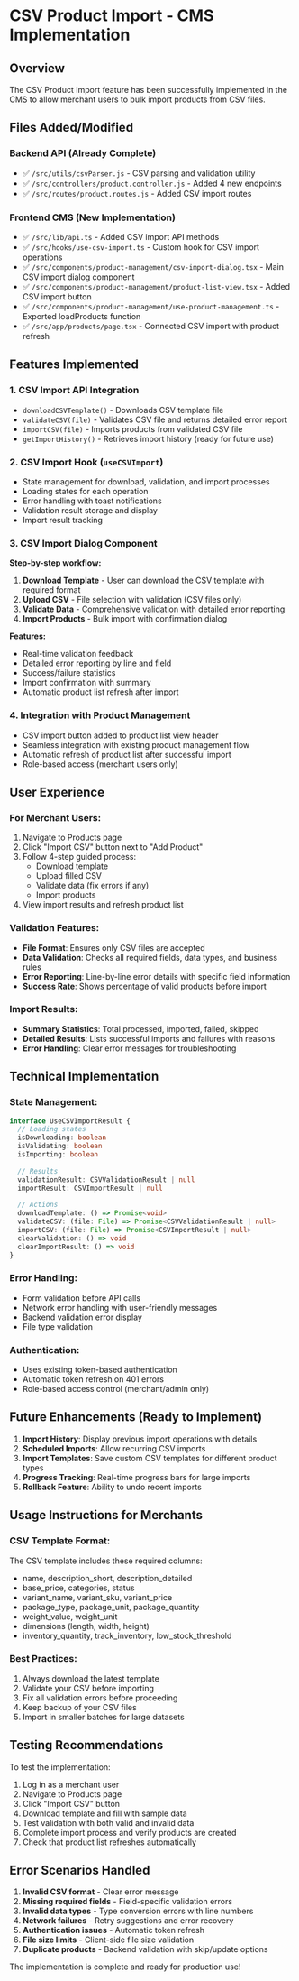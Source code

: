 # CSV Product Import - CMS Implementation

## Overview
The CSV Product Import feature has been successfully implemented in the CMS to allow merchant users to bulk import products from CSV files.

## Files Added/Modified

### Backend API (Already Complete)
- ✅ `/src/utils/csvParser.js` - CSV parsing and validation utility
- ✅ `/src/controllers/product.controller.js` - Added 4 new endpoints
- ✅ `/src/routes/product.routes.js` - Added CSV import routes

### Frontend CMS (New Implementation)
- ✅ `/src/lib/api.ts` - Added CSV import API methods
- ✅ `/src/hooks/use-csv-import.ts` - Custom hook for CSV import operations
- ✅ `/src/components/product-management/csv-import-dialog.tsx` - Main CSV import dialog component
- ✅ `/src/components/product-management/product-list-view.tsx` - Added CSV import button
- ✅ `/src/components/product-management/use-product-management.ts` - Exported loadProducts function
- ✅ `/src/app/products/page.tsx` - Connected CSV import with product refresh

## Features Implemented

### 1. CSV Import API Integration
- `downloadCSVTemplate()` - Downloads CSV template file
- `validateCSV(file)` - Validates CSV file and returns detailed error report
- `importCSV(file)` - Imports products from validated CSV file
- `getImportHistory()` - Retrieves import history (ready for future use)

### 2. CSV Import Hook (`useCSVImport`)
- State management for download, validation, and import processes
- Loading states for each operation
- Error handling with toast notifications
- Validation result storage and display
- Import result tracking

### 3. CSV Import Dialog Component
**Step-by-step workflow:**
1. **Download Template** - User can download the CSV template with required format
2. **Upload CSV** - File selection with validation (CSV files only)
3. **Validate Data** - Comprehensive validation with detailed error reporting
4. **Import Products** - Bulk import with confirmation dialog

**Features:**
- Real-time validation feedback
- Detailed error reporting by line and field
- Success/failure statistics
- Import confirmation with summary
- Automatic product list refresh after import

### 4. Integration with Product Management
- CSV import button added to product list view header
- Seamless integration with existing product management flow
- Automatic refresh of product list after successful import
- Role-based access (merchant users only)

## User Experience

### For Merchant Users:
1. Navigate to Products page
2. Click "Import CSV" button next to "Add Product"
3. Follow 4-step guided process:
   - Download template
   - Upload filled CSV
   - Validate data (fix errors if any)
   - Import products
4. View import results and refresh product list

### Validation Features:
- **File Format**: Ensures only CSV files are accepted
- **Data Validation**: Checks all required fields, data types, and business rules
- **Error Reporting**: Line-by-line error details with specific field information
- **Success Rate**: Shows percentage of valid products before import

### Import Results:
- **Summary Statistics**: Total processed, imported, failed, skipped
- **Detailed Results**: Lists successful imports and failures with reasons
- **Error Handling**: Clear error messages for troubleshooting

## Technical Implementation

### State Management:
```typescript
interface UseCSVImportResult {
  // Loading states
  isDownloading: boolean
  isValidating: boolean
  isImporting: boolean
  
  // Results
  validationResult: CSVValidationResult | null
  importResult: CSVImportResult | null
  
  // Actions
  downloadTemplate: () => Promise<void>
  validateCSV: (file: File) => Promise<CSVValidationResult | null>
  importCSV: (file: File) => Promise<CSVImportResult | null>
  clearValidation: () => void
  clearImportResult: () => void
}
```

### Error Handling:
- Form validation before API calls
- Network error handling with user-friendly messages
- Backend validation error display
- File type validation

### Authentication:
- Uses existing token-based authentication
- Automatic token refresh on 401 errors
- Role-based access control (merchant/admin only)

## Future Enhancements (Ready to Implement)

1. **Import History**: Display previous import operations with details
2. **Scheduled Imports**: Allow recurring CSV imports
3. **Import Templates**: Save custom CSV templates for different product types
4. **Progress Tracking**: Real-time progress bars for large imports
5. **Rollback Feature**: Ability to undo recent imports

## Usage Instructions for Merchants

### CSV Template Format:
The CSV template includes these required columns:
- name, description_short, description_detailed
- base_price, categories, status
- variant_name, variant_sku, variant_price
- package_type, package_unit, package_quantity
- weight_value, weight_unit
- dimensions (length, width, height)
- inventory_quantity, track_inventory, low_stock_threshold

### Best Practices:
1. Always download the latest template
2. Validate your CSV before importing
3. Fix all validation errors before proceeding
4. Keep backup of your CSV files
5. Import in smaller batches for large datasets

## Testing Recommendations

To test the implementation:
1. Log in as a merchant user
2. Navigate to Products page
3. Click "Import CSV" button
4. Download template and fill with sample data
5. Test validation with both valid and invalid data
6. Complete import process and verify products are created
7. Check that product list refreshes automatically

## Error Scenarios Handled

1. **Invalid CSV format** - Clear error message
2. **Missing required fields** - Field-specific validation errors
3. **Invalid data types** - Type conversion errors with line numbers
4. **Network failures** - Retry suggestions and error recovery
5. **Authentication issues** - Automatic token refresh
6. **File size limits** - Client-side file size validation
7. **Duplicate products** - Backend validation with skip/update options

The implementation is complete and ready for production use!